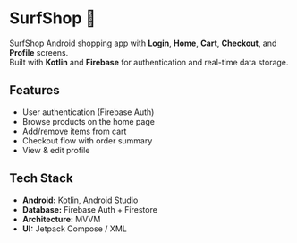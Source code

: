 # SurfShop 🛒

SurfShop Android shopping app with **Login**, **Home**, **Cart**, **Checkout**, and **Profile** screens.  
Built with **Kotlin** and **Firebase** for authentication and real-time data storage.





## Features
- User authentication (Firebase Auth)
- Browse products on the home page
- Add/remove items from cart
- Checkout flow with order summary
- View & edit profile

## Tech Stack
- **Android:** Kotlin, Android Studio
- **Database:** Firebase Auth + Firestore
- **Architecture:** MVVM
- **UI:** Jetpack Compose / XML
